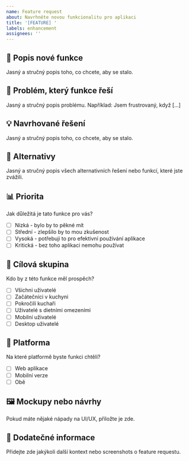 ```yaml
---
name: Feature request
about: Navrhněte novou funkcionalitu pro aplikaci
title: '[FEATURE] '
labels: enhancement
assignees: ''
---
```


## 🚀 Popis nové funkce
Jasný a stručný popis toho, co chcete, aby se stalo.

## 🎯 Problém, který funkce řeší
Jasný a stručný popis problému. Například: Jsem frustrovaný, když [...]

## 💡 Navrhované řešení
Jasný a stručný popis toho, co chcete, aby se stalo.

## 🔄 Alternativy
Jasný a stručný popis všech alternativních řešení nebo funkcí, které jste zvážili.

## 📊 Priorita
Jak důležitá je tato funkce pro vás?
- [ ] Nízká - bylo by to pěkné mít
- [ ] Střední - zlepšilo by to mou zkušenost
- [ ] Vysoká - potřebuji to pro efektivní používání aplikace
- [ ] Kritická - bez toho aplikaci nemohu používat

## 👥 Cílová skupina
Kdo by z této funkce měl prospěch?
- [ ] Všichni uživatelé
- [ ] Začátečníci v kuchyni
- [ ] Pokročilí kuchaři
- [ ] Uživatelé s dietními omezeními
- [ ] Mobilní uživatelé
- [ ] Desktop uživatelé

## 📱 Platforma
Na které platformě byste funkci chtěli?
- [ ] Web aplikace
- [ ] Mobilní verze
- [ ] Obě

## 🖼️ Mockupy nebo návrhy
Pokud máte nějaké nápady na UI/UX, přiložte je zde.

## 📝 Dodatečné informace
Přidejte zde jakýkoli další kontext nebo screenshots o feature requestu.